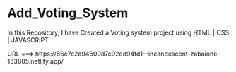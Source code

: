 # Add_Voting_System
 In this Repository, I have Created a Voting system project using HTML | CSS | JAVASCRIPT.
 <p>URL ===> https://66c7c2a94600d7c92ed94fd1--incandescent-zabaione-133805.netlify.app/</p>
